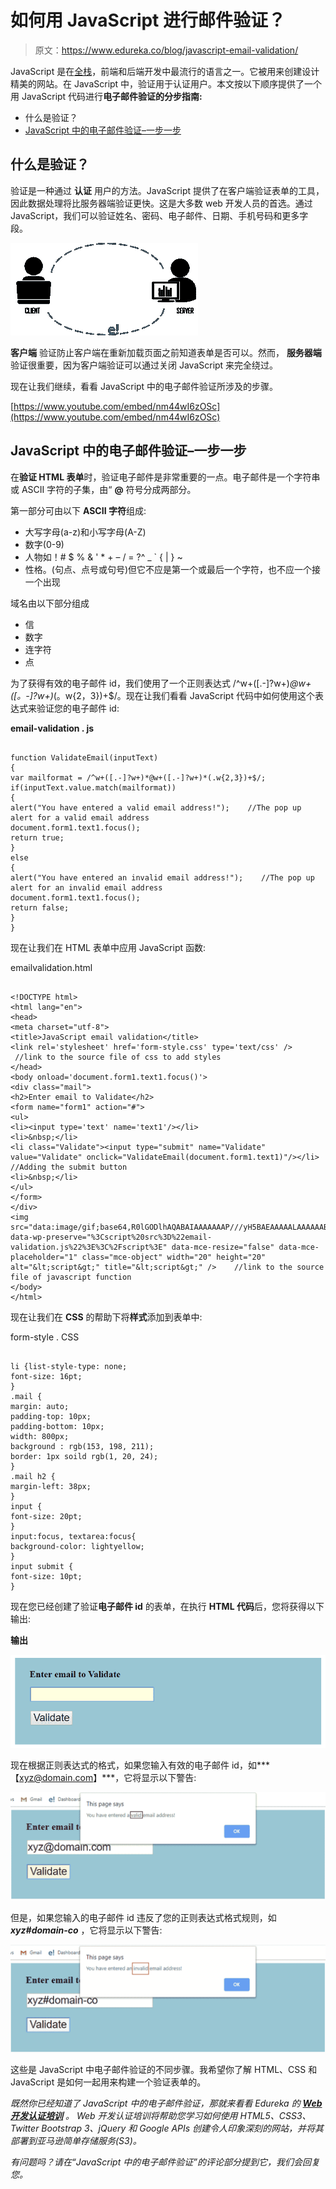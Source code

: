 # 如何用 JavaScript 进行邮件验证？

> 原文：<https://www.edureka.co/blog/javascript-email-validation/>

JavaScript 是在[全栈](https://www.edureka.co/masters-program/full-stack-developer-training)，前端和后端开发中最流行的语言之一。它被用来创建设计精美的网站。在 JavaScript 中，验证用于认证用户。本文按以下顺序提供了一个用 JavaScript 代码进行**电子邮件验证的分步指南:**

*   什么是验证？
*   [JavaScript 中的电子邮件验证–一步一步](#emailvalidation)

## 什么是验证？

验证是一种通过  **认证** 用户的方法。JavaScript 提供了在客户端验证表单的工具，因此数据处理将比服务器端验证更快。这是大多数 web 开发人员的首选。通过 JavaScript，我们可以验证姓名、密码、电子邮件、日期、手机号码和更多字段。

![validation - email validation in javascript- edureka](img/3147f1d0ce5fdfe4c2ee3bd004d37698.png)

**客户端** 验证防止客户端在重新加载页面之前知道表单是否可以。然而，  **服务器端** 验证很重要，因为客户端验证可以通过关闭 JavaScript 来完全绕过。

现在让我们继续，看看 JavaScript 中的电子邮件验证所涉及的步骤。

[https://www.youtube.com/embed/nm44wI6zOSc](https://www.youtube.com/embed/nm44wI6zOSc)

## **JavaScript 中的电子邮件验证–一步一步**

在**验证 HTML 表单**时，验证电子邮件是非常重要的一点。电子邮件是一个字符串或 ASCII 字符的子集，由“ **@** 符号分成两部分。

第一部分可由以下 **ASCII 字符**组成:

*   大写字母(a-z)和小写字母(A-Z)
*   数字(0-9)
*   人物如！# $ % & ' * + – / = ?^ _ ` { | } ~
*   性格。(句点、点号或句号)但它不应是第一个或最后一个字符，也不应一个接一个出现

域名由以下部分组成

*   信
*   数字
*   连字符
*   点

为了获得有效的电子邮件 id，我们使用了一个正则表达式 /^w+([.-]?w+)*@w+([。-]?w+)*(。w{2，3})+$/。现在让我们看看 JavaScript 代码中如何使用这个表达式来验证您的电子邮件 id:

**email-validation . js**

```

function ValidateEmail(inputText)
{
var mailformat = /^w+([.-]?w+)*@w+([.-]?w+)*(.w{2,3})+$/;
if(inputText.value.match(mailformat))
{
alert("You have entered a valid email address!");    //The pop up alert for a valid email address
document.form1.text1.focus();
return true;
}
else
{
alert("You have entered an invalid email address!");    //The pop up alert for an invalid email address
document.form1.text1.focus();
return false;
}
}

```

现在让我们在 HTML 表单中应用 JavaScript 函数:

emailvalidation.html

```

<!DOCTYPE html>
<html lang="en">
<head>
<meta charset="utf-8">
<title>JavaScript email validation</title>
<link rel='stylesheet' href='form-style.css' type='text/css' />   //link to the source file of css to add styles
</head>
<body onload='document.form1.text1.focus()'>
<div class="mail">
<h2>Enter email to Validate</h2>
<form name="form1" action="#">
<ul>
<li><input type='text' name='text1'/></li>
<li>&nbsp;</li>
<li class="Validate"><input type="submit" name="Validate" value="Validate" onclick="ValidateEmail(document.form1.text1)"/></li>  //Adding the submit button
<li>&nbsp;</li>
</ul>
</form>
</div>
<img src="data:image/gif;base64,R0lGODlhAQABAIAAAAAAAP///yH5BAEAAAAALAAAAAABAAEAAAIBRAA7" data-wp-preserve="%3Cscript%20src%3D%22email-validation.js%22%3E%3C%2Fscript%3E" data-mce-resize="false" data-mce-placeholder="1" class="mce-object" width="20" height="20" alt="&lt;script&gt;" title="&lt;script&gt;" />    //link to the source file of javascript function
</body>
</html>

```

现在让我们在 **CSS** 的帮助下将**样式**添加到表单中:

form-style . CSS

```

li {list-style-type: none;
font-size: 16pt;
}
.mail {
margin: auto;
padding-top: 10px;
padding-bottom: 10px;
width: 800px;
background : rgb(153, 198, 211);
border: 1px soild rgb(1, 20, 24);
}
.mail h2 {
margin-left: 38px;
}
input {
font-size: 20pt;
}
input:focus, textarea:focus{
background-color: lightyellow;
}
input submit {
font-size: 10pt;
}

```

现在您已经创建了验证**电子邮件 id** 的表单，在执行 **HTML 代码**后，您将获得以下输出:

**输出**

![output 1 - email validation in javascript - edureka](img/29038ca476bf6770ef15bdd5a457af3d.png)

现在根据正则表达式的格式，如果您输入有效的电子邮件 id，如***【xyz@domain.com】***，它将显示以下警告:

![valid email - email validation in javascript - edureka](img/e3e1f50f2e5e806e25e3eb6ccdd022c7.png)

但是，如果您输入的电子邮件 id 违反了您的正则表达式格式规则，如 ***xyz#domain-co*** ，它将显示以下警告:

![invalid email - email validation in javascript - edureka](img/c4fcaee0b981f364835049d7b5be687d.png)

这些是 JavaScript 中电子邮件验证的不同步骤。我希望你了解 HTML、CSS 和 JavaScript 是如何一起用来构建一个验证表单的。

*既然你已经知道了 JavaScript 中的电子邮件验证，那就来看看 Edureka 的 **[Web 开发认证培训](https://www.edureka.co/complete-web-developer)** 。* *Web 开发认证培训将帮助您学习如何使用 HTML5、CSS3、Twitter Bootstrap 3、jQuery 和 Google APIs 创建令人印象深刻的网站，并将其部署到亚马逊简单存储服务(S3)。*

*有问题吗？请在“JavaScript 中的电子邮件验证”的评论部分提到它，我们会回复您。*